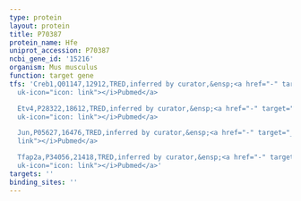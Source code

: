 ```yaml
---
type: protein
layout: protein
title: P70387
protein_name: Hfe
uniprot_accession: P70387
ncbi_gene_id: '15216'
organism: Mus musculus
function: target gene
tfs: 'Creb1,Q01147,12912,TRED,inferred by curator,&ensp;<a href="-" target="_blank"><i
  uk-icon="icon: link"></i>Pubmed</a>

  Etv4,P28322,18612,TRED,inferred by curator,&ensp;<a href="-" target="_blank"><i
  uk-icon="icon: link"></i>Pubmed</a>

  Jun,P05627,16476,TRED,inferred by curator,&ensp;<a href="-" target="_blank"><i uk-icon="icon:
  link"></i>Pubmed</a>

  Tfap2a,P34056,21418,TRED,inferred by curator,&ensp;<a href="-" target="_blank"><i
  uk-icon="icon: link"></i>Pubmed</a>'
targets: ''
binding_sites: ''
---
```


